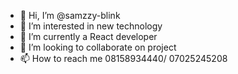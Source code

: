 - 👋 Hi, I’m @samzzy-blink
- 👀 I’m interested in new technology 
- 🌱 I’m currently a React developer
- 💞️ I’m looking to collaborate on project 
- 📫 How to reach me 08158934440/ 07025245208

<!---
samzzy-blink/samzzy-blink is a ✨ special ✨ repository because its `README.md` (this file) appears on your GitHub profile.
You can click the Preview link to take a look at your changes.
--->
